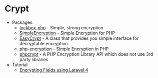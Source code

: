 # Crypt
* Packages
    - [lockbox-php](https://goo.gl/SXRAQ1) - Simple, strong encryption
    - [SimpleEncryption](https://goo.gl/GZlQqE) - Simple Encryption for PHP
    - [EasyCrypt](https://goo.gl/X8zh3P) - A class that provides you simple interface for decryptable encryption
    - [php-encryption](https://goo.gl/giFi38) - Simple Encryption in PHP
    - [phpcrypt](https://goo.gl/ttG05V) - A PHP Encryption Library API which does not use 3rd party libraries
* Tutorial
    - [Encrypting Fields using Laravel 4](http://goo.gl/5Gfv3b)
